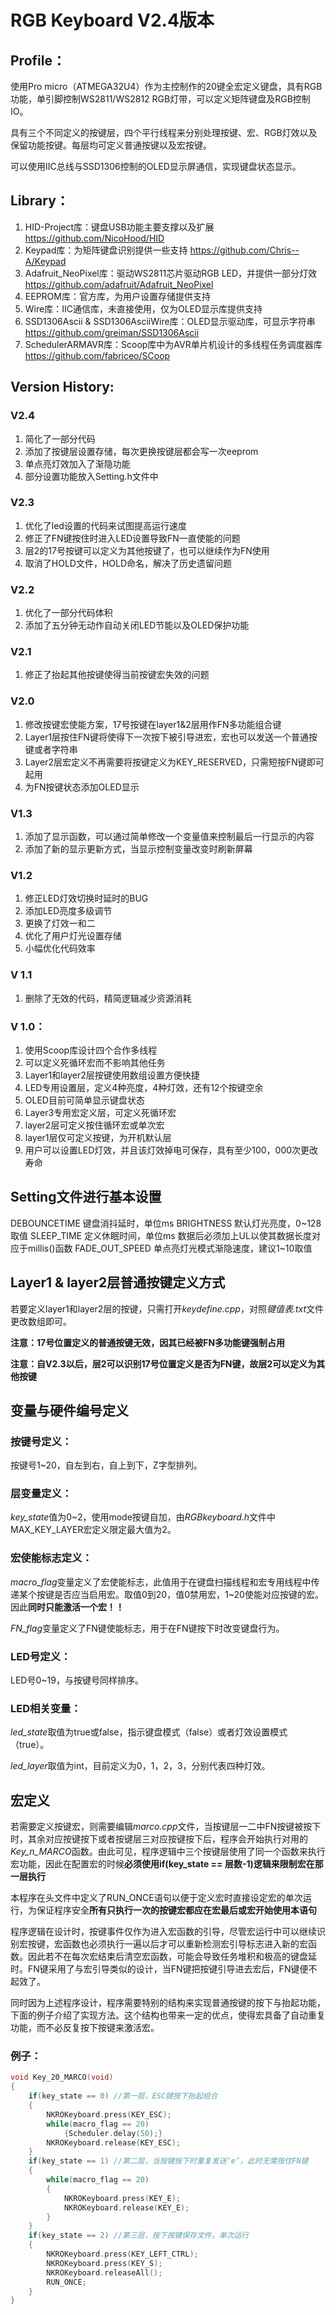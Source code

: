 # RGB Keyboard V2.4版本

## Profile：
使用Pro micro（ATMEGA32U4）作为主控制作的20键全宏定义键盘，具有RGB功能，单引脚控制WS2811/WS2812 RGB灯带，可以定义矩阵键盘及RGB控制IO。

具有三个不同定义的按键层，四个平行线程来分别处理按键、宏、RGB灯效以及保留功能按键。每层均可定义普通按键以及宏按键。

可以使用IIC总线与SSD1306控制的OLED显示屏通信，实现键盘状态显示。

## Library：
1.	HID-Project库：键盘USB功能主要支撑以及扩展
https://github.com/NicoHood/HID
2.	Keypad库：为矩阵键盘识别提供一些支持
https://github.com/Chris--A/Keypad
3.	Adafruit_NeoPixel库：驱动WS2811芯片驱动RGB LED，并提供一部分灯效
https://github.com/adafruit/Adafruit_NeoPixel
4.	EEPROM库：官方库，为用户设置存储提供支持
5.	Wire库：IIC通信库，未直接使用，仅为OLED显示库提供支持
6.	SSD1306Ascii & SSD1306AsciiWire库：OLED显示驱动库，可显示字符串
https://github.com/greiman/SSD1306Ascii
7.	SchedulerARMAVR库：Scoop库中为AVR单片机设计的多线程任务调度器库
https://github.com/fabriceo/SCoop

## Version History:

### V2.4
1.	简化了一部分代码
2.	添加了按键层设置存储，每次更换按键层都会写一次eeprom
3.	单点亮灯效加入了渐隐功能
4.	部分设置功能放入Setting.h文件中

### V2.3
1.	优化了led设置的代码来试图提高运行速度
2.	修正了FN键按住时进入LED设置导致FN一直使能的问题
3.	层2的17号按键可以定义为其他按键了，也可以继续作为FN使用
4.	取消了HOLD文件，HOLD命名，解决了历史遗留问题

### V2.2
1.	优化了一部分代码体积
2.	添加了五分钟无动作自动关闭LED节能以及OLED保护功能

### V2.1
1.	修正了抬起其他按键使得当前按键宏失效的问题

### V2.0
1.	修改按键宏使能方案，17号按键在layer1&2层用作FN多功能组合键
2.	Layer1层按住FN键将使得下一次按下被引导进宏，宏也可以发送一个普通按键或者字符串
3.	Layer2层宏定义不再需要将按键定义为KEY_RESERVED，只需短按FN键即可起用
4.	为FN按键状态添加OLED显示

### V1.3
1.	添加了显示函数，可以通过简单修改一个变量值来控制最后一行显示的内容
2.	添加了新的显示更新方式，当显示控制变量改变时刷新屏幕

### V1.2
1.	修正LED灯效切换时延时的BUG
2.	添加LED亮度多级调节
3.	更换了灯效一和二
4.	优化了用户灯光设置存储
5.	小幅优化代码效率

### V 1.1
1.  删除了无效的代码，精简逻辑减少资源消耗

### V 1.0：
1.	使用Scoop库设计四个合作多线程
2.	可以定义死循环宏而不影响其他任务
3.	Layer1和layer2层按键使用数组设置方便快捷
4.	LED专用设置层，定义4种亮度，4种灯效，还有12个按键空余
5.	OLED目前可简单显示键盘状态
6.	Layer3专用宏定义层，可定义死循环宏
7.	layer2层可定义按住循环宏或单次宏
8.	layer1层仅可定义按键，为开机默认层
9.	用户可以设置LED灯效，并且该灯效掉电可保存，具有至少100，000次更改寿命

## Setting文件进行基本设置

DEBOUNCETIME 键盘消抖延时，单位ms
BRIGHTNESS 默认灯光亮度，0~128取值
SLEEP_TIME 定义休眠时间，单位ms 数据后必须加上UL以使其数据长度对应于millis()函数
FADE_OUT_SPEED 单点亮灯光模式渐隐速度，建议1~10取值

## Layer1 & layer2层普通按键定义方式

若要定义layer1和layer2层的按键，只需打开*keydefine.cpp*，对照*键值表.txt*文件更改数组即可。

**注意：17号位置定义的普通按键无效，因其已经被FN多功能键强制占用**

**注意：自V2.3以后，层2可以识别17号位置定义是否为FN键，故层2可以定义为其他按键**

## 变量与硬件编号定义

### 按键号定义：
按键号1~20，自左到右，自上到下，Z字型排列。

### 层变量定义：
*key_state*值为0~2，使用mode按键自加，由*RGBkeyboard.h*文件中MAX_KEY_LAYER宏定义限定最大值为2。

### 宏使能标志定义：
*macro_flag*变量定义了宏使能标志，此值用于在键盘扫描线程和宏专用线程中传递某个按键是否应当启用宏。取值0到20，值0禁用宏，1~20使能对应按键的宏。因此**同时只能激活一个宏！！**

*FN_flag*变量定义了FN键使能标志，用于在FN键按下时改变键盘行为。

### LED号定义：
LED号0~19，与按键号同样排序。

### LED相关变量：
*led_state*取值为true或false，指示键盘模式（false）或者灯效设置模式（true）。

*led_layer*取值为int，目前定义为0，1，2，3，分别代表四种灯效。

## 宏定义
若需要定义按键宏，则需要编辑*marco.cpp*文件，当按键层一二中FN按键被按下时，其余对应按键按下或者按键层三对应按键按下后，程序会开始执行对用的*Key_n_MARCO*函数。由此可见，程序逻辑中三个按键层使用了同一个函数来执行宏功能，因此在配置宏的时候**必须使用if(key_state == 层数-1)逻辑来限制宏在那一层执行**

本程序在头文件中定义了RUN_ONCE语句以便于定义宏时直接设定宏的单次运行，为保证程序安全**所有只执行一次的按键宏都应在宏最后或宏开始使用本语句**

程序逻辑在设计时，按键事件仅作为进入宏函数的引导，尽管宏运行中可以继续识别宏按键，宏函数也必须执行一遍以后才可以重新检测宏引导标志进入新的宏函数。因此若不在每次宏结束后清空宏函数，可能会导致任务堆积和极高的键盘延时。FN键采用了与宏引导类似的设计，当FN键把按键引导进去宏后，FN键便不起效了。

同时因为上述程序设计，程序需要特别的结构来实现普通按键的按下与抬起功能，下面的例子介绍了实现方法。这个结构也带来一定的优点，使得宏具备了自动重复功能，而不必反复按下按键来激活宏。

### 例子：
``` cpp
void Key_20_MARCO(void)
{
	if(key_state == 0) //第一层，ESC键按下抬起组合
	{
		NKROKeyboard.press(KEY_ESC);
		while(macro_flag == 20)
			{Scheduler.delay(50);}
		NKROKeyboard.release(KEY_ESC);
	}
	if(key_state == 1) //第二层，当按键按下时重复发送‘e’，此时无需按住FN键
	{
		while(macro_flag == 20)
		{
			NKROKeyboard.press(KEY_E);
			NKROKeyboard.release(KEY_E);
		}
	}
	if(key_state == 2) //第三层，按下按键保存文件，单次运行
	{
		NKROKeyboard.press(KEY_LEFT_CTRL);
		NKROKeyboard.press(KEY_S);
		NKROKeyboard.releaseAll();
		RUN_ONCE;
	}
}
```
